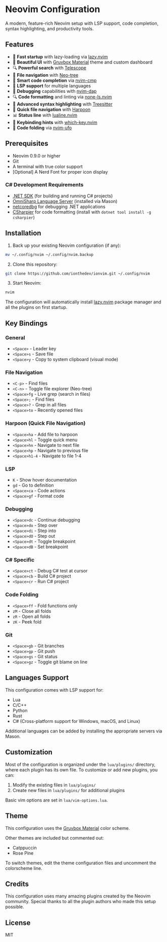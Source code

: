 # Neovim Configuration

A modern, feature-rich Neovim setup with LSP support, code completion, syntax highlighting, and productivity tools.

## Features

- 🚀 **Fast startup** with lazy-loading via [lazy.nvim](https://github.com/folke/lazy.nvim)
- 🎨 **Beautiful UI** with [Gruvbox Material](https://github.com/sainnhe/gruvbox-material) theme and custom dashboard
- 🔍 **Powerful search** with [Telescope](https://github.com/nvim-telescope/telescope.nvim)
- 🌳 **File navigation** with [Neo-tree](https://github.com/nvim-neo-tree/neo-tree.nvim)
- 🧠 **Smart code completion** via [nvim-cmp](https://github.com/hrsh7th/nvim-cmp)
- 📝 **LSP support** for multiple languages
- 🐛 **Debugging** capabilities with [nvim-dap](https://github.com/mfussenegger/nvim-dap)
- 🔍 **Code formatting** and linting via [none-ls.nvim](https://github.com/nvimtools/none-ls.nvim)
- 🌲 **Advanced syntax highlighting** with [Treesitter](https://github.com/nvim-treesitter/nvim-treesitter)
- 📌 **Quick file navigation** with [Harpoon](https://github.com/ThePrimeagen/harpoon)
- 📊 **Status line** with [lualine.nvim](https://github.com/nvim-lualine/lualine.nvim)
- 🔑 **Keybinding hints** with [which-key.nvim](https://github.com/folke/which-key.nvim)
- 📂 **Code folding** via [nvim-ufo](https://github.com/kevinhwang91/nvim-ufo)

## Prerequisites

- Neovim 0.9.0 or higher
- Git
- A terminal with true color support
- [Optional] A Nerd Font for proper icon display

### C# Development Requirements

- [.NET SDK](https://dotnet.microsoft.com/download) (for building and running C# projects)
- [OmniSharp Language Server](https://github.com/OmniSharp/omnisharp-roslyn) (installed via Mason)
- [netcoredbg](https://github.com/Samsung/netcoredbg/releases) for debugging .NET applications
- [CSharpier](https://csharpier.com/) for code formatting (install with `dotnet tool install -g csharpier`)

## Installation

1. Back up your existing Neovim configuration (if any):

```bash
mv ~/.config/nvim ~/.config/nvim.backup
```

2. Clone this repository:

```bash
git clone https://github.com/ionthedev/ionvim.git ~/.config/nvim
```

3. Start Neovim:

```bash
nvim
```

The configuration will automatically install [lazy.nvim](https://github.com/folke/lazy.nvim) package manager and all the plugins on first startup.

## Key Bindings

### General

- `<Space>` - Leader key
- `<Space>s` - Save file
- `<Space>y` - Copy to system clipboard (visual mode)

### File Navigation

- `<C-p>` - Find files
- `<C-n>` - Toggle file explorer (Neo-tree)
- `<Space>fg` - Live grep (search in files)
- `<Space>;` - Find files
- `<Space>?` - Grep in all files
- `<Space>to` - Recently opened files

### Harpoon (Quick File Navigation)

- `<Space>ha` - Add file to harpoon
- `<Space>hl` - Toggle quick menu
- `<Space>hn` - Navigate to next file
- `<Space>hp` - Navigate to previous file
- `<Space>h1-4` - Navigate to file 1-4

### LSP

- `K` - Show hover documentation
- `gd` - Go to definition
- `<Space>ca` - Code actions
- `<Space>gf` - Format code

### Debugging

- `<Space>dc` - Continue debugging
- `<Space>do` - Step over
- `<Space>di` - Step into
- `<Space>dO` - Step out
- `<Space>dt` - Toggle breakpoint
- `<Space>dB` - Set breakpoint

### C# Specific

- `<Space>ct` - Debug C# test at cursor
- `<Space>cb` - Build C# project
- `<Space>cr` - Run C# project

### Code Folding

- `<Space>ff` - Fold functions only
- `zM` - Close all folds
- `zR` - Open all folds
- `zK` - Peek fold

### Git

- `<Space>gb` - Git branches
- `<Space>gp` - Git push
- `<Space>gs` - Git status
- `<Space>gz` - Toggle git blame on line

## Languages Support

This configuration comes with LSP support for:

- Lua
- C/C++
- Python
- Rust
- C# (Cross-platform support for Windows, macOS, and Linux)

Additional languages can be added by installing the appropriate servers via Mason.

## Customization

Most of the configuration is organized under the `lua/plugins/` directory, where each plugin has its own file. To customize or add new plugins, you can:

1. Modify the existing files in `lua/plugins/`
2. Create new files in `lua/plugins/` for additional plugins

Basic vim options are set in `lua/vim-options.lua`.

## Theme

This configuration uses the [Gruvbox Material](https://github.com/sainnhe/gruvbox-material) color scheme. 

Other themes are included but commented out:
- Catppuccin
- Rose Pine

To switch themes, edit the theme configuration files and uncomment the colorscheme line.

## Credits

This configuration uses many amazing plugins created by the Neovim community. Special thanks to all the plugin authors who made this setup possible.

## License

MIT
